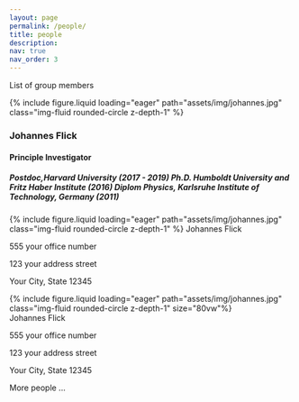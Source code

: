 ```yaml
---
layout: page
permalink: /people/
title: people
description:
nav: true
nav_order: 3
---
```


List of group members

<div class="row">
    <div class="col-sm mt-3 mt-md-0">
        {% include figure.liquid loading="eager" path="assets/img/johannes.jpg" class="img-fluid rounded-circle z-depth-1" %}
    <figcaption class="caption">
    <h3>Johannes Flick</h3>
    <h4>Principle Investigator</h4>
    <h5>Postdoc,Harvard University (2017 - 2019)
        Ph.D. Humboldt University and Fritz Haber Institute (2016)
        Diplom Physics, Karlsruhe Institute of Technology, Germany (2011)
    </h5>
    </figcaption>
    </div>
    <div class="col-sm mt-3 mt-md-0">
        {% include figure.liquid loading="eager" path="assets/img/johannes.jpg" class="img-fluid rounded-circle z-depth-1" %}
    Johannes Flick
    <p>555 your office number</p>
    <p>123 your address street</p>
    <p>Your City, State 12345</p>
    </div>
    <div class="col-sm mt-3 mt-md-0">
        {% include figure.liquid loading="eager" path="assets/img/johannes.jpg" class="img-fluid rounded-circle z-depth-1" size="80vw"%}
        <div class="more-info">
        Johannes Flick
        <p>555 your office number</p>
        <p>123 your address street</p>
        <p>Your City, State 12345</p>
        </div>
    </div>
</div>

More people ...

